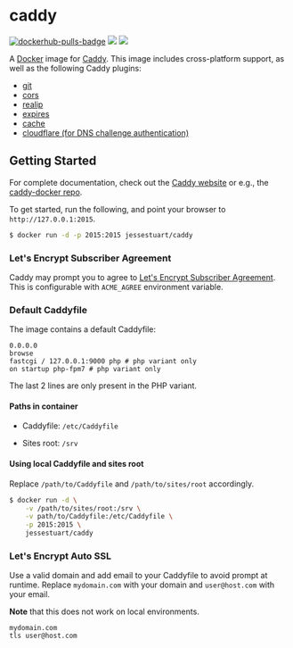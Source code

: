 # caddy

[![dockerhub-pulls-badge]][dockerhub-link]
[![][microbadger]][microbadger 2]
[![][circleci]][circleci 2]

A [Docker][docker] image for [Caddy][caddyserver]. This
image includes cross-platform support, as well as the following Caddy plugins:

- [git][caddyserver 2]
- [cors][caddyserver 4]
- [realip][caddyserver 5]
- [expires][caddyserver 6]
- [cache][caddyserver 7]
- [cloudflare (for DNS challenge authentication)][caddyserver 8]

## Getting Started

For complete documentation, check out the [Caddy website][caddyserver] or e.g.,
the [caddy-docker repo](https://github.com/abiosoft/caddy-docker).

To get started, run the following, and point your browser to
`http://127.0.0.1:2015`.

```sh
$ docker run -d -p 2015:2015 jessestuart/caddy
```

### Let's Encrypt Subscriber Agreement

Caddy may prompt you to agree to [Let's Encrypt Subscriber
Agreement][letsencrypt]. This is configurable with `ACME_AGREE` environment
variable.

### Default Caddyfile

The image contains a default Caddyfile:

```
0.0.0.0
browse
fastcgi / 127.0.0.1:9000 php # php variant only
on startup php-fpm7 # php variant only
```

The last 2 lines are only present in the PHP variant.

#### Paths in container

- Caddyfile: `/etc/Caddyfile`

- Sites root: `/srv`

#### Using local Caddyfile and sites root

Replace `/path/to/Caddyfile` and `/path/to/sites/root` accordingly.

```sh
$ docker run -d \
    -v /path/to/sites/root:/srv \
    -v path/to/Caddyfile:/etc/Caddyfile \
    -p 2015:2015 \
    jessestuart/caddy
```

### Let's Encrypt Auto SSL

Use a valid domain and add email to your Caddyfile to avoid prompt at runtime.
Replace `mydomain.com` with your domain and `user@host.com` with your email.

**Note** that this does not work on local environments.

```
mydomain.com
tls user@host.com
```

[caddyserver 2]: https://caddyserver.com/docs/http.git
[caddyserver 4]: https://caddyserver.com/docs/http.cors
[caddyserver 5]: https://caddyserver.com/docs/http.realip
[caddyserver 6]: https://caddyserver.com/docs/http.expires
[caddyserver 7]: https://caddyserver.com/docs/http.cache
[caddyserver 8]: https://caddyserver.com/docs/tls.dns.cloudflare
[caddyserver 9]: https://caddyserver.com/docs/telemetry
[caddyserver]: https://caddyserver.com
[circleci 2]: https://circleci.com/gh/jessestuart/caddy-multiarch/tree/master
[circleci]: https://img.shields.io/circleci/project/github/jessestuart/caddy-multiarch.svg
[docker]: https://docker.com
[dockerhub-link]: https://hub.docker.com/r/jessestuart/caddy/
[dockerhub-pulls-badge]: https://img.shields.io/docker/pulls/jessestuart/caddy.svg
[getcomposer]: https://getcomposer.org
[github 2]: https://github.com/mholt/caddy
[github]: https://github.com/mholt/caddy/tree/v0.11.0
[letsencrypt 2]: https://letsencrypt.org/docs/rate-limits/
[letsencrypt 3]: https://community.letsencrypt.org/t/rate-limits-for-lets-encrypt/6769
[letsencrypt]: https://letsencrypt.org/documents/2017.11.15-LE-SA-v1.2.pdf
[microbadger 2]: https://microbadger.com/images/jessestuart/caddy
[microbadger]: https://images.microbadger.com/badges/image/jessestuart/caddy.svg
[shields]: https://img.shields.io/badge/version-0.11.0-blue.svg
